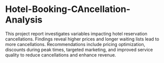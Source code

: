 # Hotel-Booking-CAncellation-Analysis
 This project report investigates variables impacting hotel reservation cancellations. Findings reveal higher prices and longer waiting lists lead to more cancellations. Recommendations include pricing optimization, discounts during peak times, targeted marketing, and improved service quality to reduce cancellations and enhance revenue.
